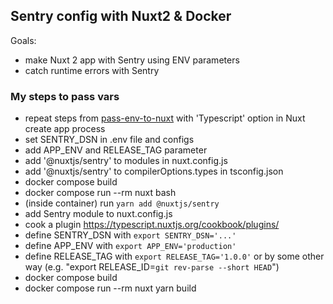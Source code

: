 ## Sentry config with Nuxt2 & Docker

Goals:
- make Nuxt 2 app with Sentry using ENV parameters
- catch runtime errors with Sentry

### My steps to pass vars
- repeat steps from [pass-env-to-nuxt](../pass-env-to-nuxt) with 'Typescript' option in Nuxt create app process
- set SENTRY_DSN in .env file and configs
- add APP_ENV and RELEASE_TAG parameter
- add '@nuxtjs/sentry' to modules in nuxt.config.js
- add '@nuxtjs/sentry' to compilerOptions.types in tsconfig.json
- docker compose build
- docker compose run --rm nuxt bash
- (inside container) run `yarn add @nuxtjs/sentry`
- add Sentry module to nuxt.config.js
- cook a plugin https://typescript.nuxtjs.org/cookbook/plugins/
- define SENTRY_DSN with `export SENTRY_DSN='...'`
- define APP_ENV with `export APP_ENV='production'`
- define RELEASE_TAG with `export RELEASE_TAG='1.0.0'` or by some other way (e.g. "export RELEASE_ID=`git rev-parse --short HEAD`")
- docker compose build
- docker compose run --rm nuxt yarn build